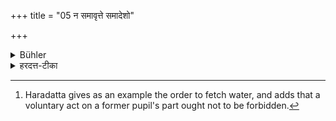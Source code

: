+++
title = "05 न समावृत्ते समादेशो"

+++

<details><summary>Bühler</summary>

5. It has not been declared, that orders (may be addressed by the teacher) to a pupil who has returned home. [^3] 


[^3]:  Haradatta gives as an example the order to fetch water, and adds that a voluntary act on a former pupil's part ought not to be forbidden.
</details>

<details><summary>हरदत्त-टीका</summary>

## सूत्रम्
न समावृत्ते समादेशो विद्यते ॥ ५॥  
### टिप्पनी
समावृत्तं शिष्यं प्रति आचार्येण समादेशो न देयः-इदं त्वया कर्तव्यमिति । यथा असमावृत्तदशायामाज्ञा दीयते-उदकुम्भमाहरेत्यादि, नैवमिदानीम्। स्वेच्छया करणे न प्रतिषेध्यम् ॥ ५॥
</details>

